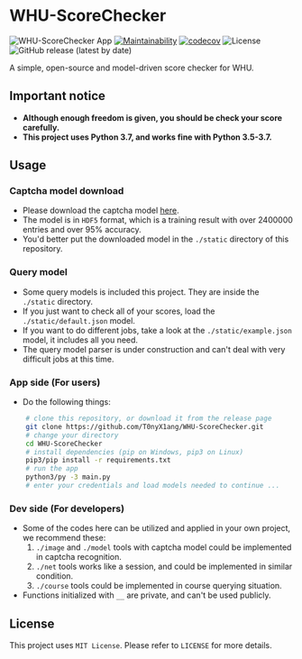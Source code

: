 # WHU-ScoreChecker

![WHU-ScoreChecker App](https://github.com/T0nyX1ang/WHU-ScoreChecker/workflows/WHU-ScoreChecker%20App/badge.svg)
[![Maintainability](https://api.codeclimate.com/v1/badges/31549674927500a089ca/maintainability)](https://codeclimate.com/github/T0nyX1ang/WHU-ScoreChecker/maintainability)
[![codecov](https://codecov.io/gh/T0nyX1ang/WHU-ScoreChecker/branch/master/graph/badge.svg)](https://codecov.io/gh/T0nyX1ang/WHU-ScoreChecker)
![License](https://img.shields.io/github/license/T0nyX1ang/WHU-ScoreChecker?color=blue)
![GitHub release (latest by date)](https://img.shields.io/github/v/release/T0nyX1ang/WHU-ScoreChecker)

A simple, open-source and model-driven score checker for WHU.

## Important notice

* __Although enough freedom is given, you should be check your score carefully.__
* __This project uses Python 3.7, and works fine with Python 3.5-3.7.__

## Usage

### Captcha model download

* Please download the captcha model [here](https://github.com/T0nyX1ang/WHU-ScoreChecker/releases/tag/model-v1).
* The model is in `HDF5` format, which is a training result with over 2400000 entries and over 95% accuracy.
* You'd better put the downloaded model in the `./static` directory of this repository.

### Query model

* Some query models is included this project. They are inside the `./static` directory.
* If you just want to check all of your scores, load the `./static/default.json` model.
* If you want to do different jobs, take a look at the `./static/example.json` model, it includes all you need.
* The query model parser is under construction and can't deal with very difficult jobs at this time.

### App side (For users)

* Do the following things:
```bash
	# clone this repository, or download it from the release page
	git clone https://github.com/T0nyX1ang/WHU-ScoreChecker.git
	# change your directory
	cd WHU-ScoreChecker
	# install dependencies (pip on Windows, pip3 on Linux)
	pip3/pip install -r requirements.txt
	# run the app
	python3/py -3 main.py
	# enter your credentials and load models needed to continue ...
```

### Dev side (For developers)

* Some of the codes here can be utilized and applied in your own project, we recommend these:
	1. `./image` and `./model` tools with captcha model could be implemented in captcha recognition.
	2. `./net` tools works like a session, and could be implemented in similar condition.
	3. `./course` tools could be implemented in course querying situation.
* Functions initialized with `__` are private, and can't be used publicly.

## License

This project uses `MIT License`. Please refer to `LICENSE` for more details.
